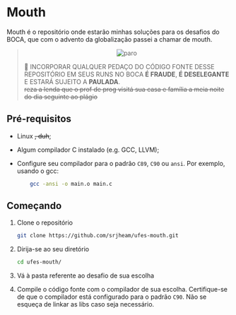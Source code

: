 # Mouth

Mouth é o repositório onde estarão minhas soluções para os desafios do BOCA, que com o advento da globalização passei a chamar de mouth.

> <p align="center">
>   <img src="https://i.pinimg.com/474x/85/31/c1/8531c17f45f7a98eb3123055aab2807b.jpg" alt="paro">
> </p>
>
> 🛑 INCORPORAR QUALQUER PEDAÇO DO CÓDIGO FONTE DESSE REPOSITÓRIO EM SEUS RUNS NO BOCA **É FRAUDE**, **É DESELEGANTE** E ESTARÁ SUJEITO A **PAULADA**.<br/>
> ~~reza a lenda que o prof de prog visitá sua casa e família a meia noite do dia seguinte ao plágio~~

## Pré-requisitos
* Linux
~~, duh~~;
* Algum compilador C instalado (e.g. GCC, LLVM);
* Configure seu compilador para o padrão `C89`, `C90` ou `ansi`. Por exemplo, usando o gcc:

    ``` bash
        gcc -ansi -o main.o main.c
    ```

## Começando
1. Clone o repositório

    ```bash
    git clone https://github.com/srjheam/ufes-mouth.git
    ```

2. Dirija-se ao seu diretório

    ```bash
    cd ufes-mouth/
    ```
4. Vá à pasta referente ao desafio de sua escolha
5. Compile o código fonte com o compilador de sua escolha. Certifique-se de que o compilador está configurado para o padrão `C90`. Não se esqueça de linkar as libs caso seja necessário.
